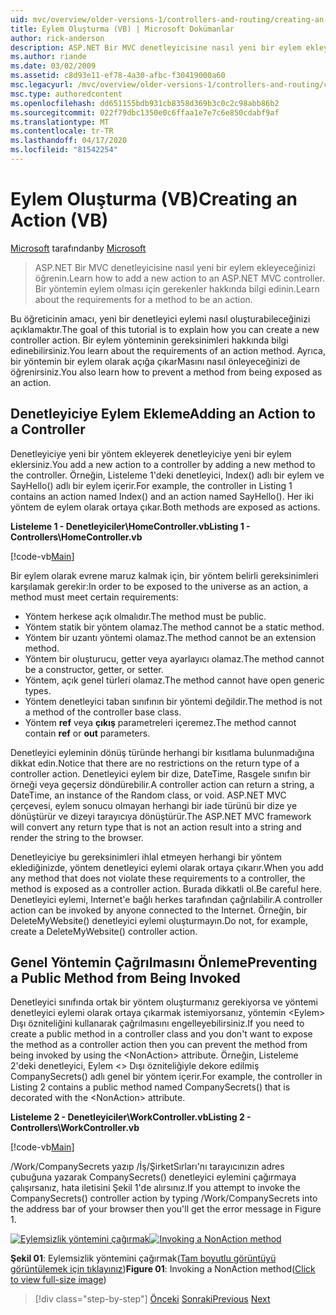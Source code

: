 ```yaml
---
uid: mvc/overview/older-versions-1/controllers-and-routing/creating-an-action-vb
title: Eylem Oluşturma (VB) | Microsoft Dokümanlar
author: rick-anderson
description: ASP.NET Bir MVC denetleyicisine nasıl yeni bir eylem ekleyeceğinizi öğrenin. Bir yöntemin eylem olması için gerekenler hakkında bilgi edinin.
ms.author: riande
ms.date: 03/02/2009
ms.assetid: c8d93e11-ef78-4a30-afbc-f30419000a60
msc.legacyurl: /mvc/overview/older-versions-1/controllers-and-routing/creating-an-action-vb
msc.type: authoredcontent
ms.openlocfilehash: dd651155bdb931cb8358d369b3c0c2c98abb86b2
ms.sourcegitcommit: 022f79dbc1350e0c6ffaa1e7e7c6e850cdabf9af
ms.translationtype: MT
ms.contentlocale: tr-TR
ms.lasthandoff: 04/17/2020
ms.locfileid: "81542254"
---
```

# <a name="creating-an-action-vb"></a><span data-ttu-id="20815-104">Eylem Oluşturma (VB)</span><span class="sxs-lookup"><span data-stu-id="20815-104">Creating an Action (VB)</span></span>

<span data-ttu-id="20815-105">[Microsoft](https://github.com/microsoft) tarafından</span><span class="sxs-lookup"><span data-stu-id="20815-105">by [Microsoft](https://github.com/microsoft)</span></span>

> <span data-ttu-id="20815-106">ASP.NET Bir MVC denetleyicisine nasıl yeni bir eylem ekleyeceğinizi öğrenin.</span><span class="sxs-lookup"><span data-stu-id="20815-106">Learn how to add a new action to an ASP.NET MVC controller.</span></span> <span data-ttu-id="20815-107">Bir yöntemin eylem olması için gerekenler hakkında bilgi edinin.</span><span class="sxs-lookup"><span data-stu-id="20815-107">Learn about the requirements for a method to be an action.</span></span>

<span data-ttu-id="20815-108">Bu öğreticinin amacı, yeni bir denetleyici eylemi nasıl oluşturabileceğinizi açıklamaktır.</span><span class="sxs-lookup"><span data-stu-id="20815-108">The goal of this tutorial is to explain how you can create a new controller action.</span></span> <span data-ttu-id="20815-109">Bir eylem yönteminin gereksinimleri hakkında bilgi edinebilirsiniz.</span><span class="sxs-lookup"><span data-stu-id="20815-109">You learn about the requirements of an action method.</span></span> <span data-ttu-id="20815-110">Ayrıca, bir yöntemin bir eylem olarak açığa çıkarMasını nasıl önleyeceğinizi de öğrenirsiniz.</span><span class="sxs-lookup"><span data-stu-id="20815-110">You also learn how to prevent a method from being exposed as an action.</span></span>

## <a name="adding-an-action-to-a-controller"></a><span data-ttu-id="20815-111">Denetleyiciye Eylem Ekleme</span><span class="sxs-lookup"><span data-stu-id="20815-111">Adding an Action to a Controller</span></span>

<span data-ttu-id="20815-112">Denetleyiciye yeni bir yöntem ekleyerek denetleyiciye yeni bir eylem eklersiniz.</span><span class="sxs-lookup"><span data-stu-id="20815-112">You add a new action to a controller by adding a new method to the controller.</span></span> <span data-ttu-id="20815-113">Örneğin, Listeleme 1'deki denetleyici, Index() adlı bir eylem ve SayHello() adlı bir eylem içerir.</span><span class="sxs-lookup"><span data-stu-id="20815-113">For example, the controller in Listing 1 contains an action named Index() and an action named SayHello().</span></span> <span data-ttu-id="20815-114">Her iki yöntem de eylem olarak ortaya çıkar.</span><span class="sxs-lookup"><span data-stu-id="20815-114">Both methods are exposed as actions.</span></span>

<span data-ttu-id="20815-115">**Listeleme 1 - Denetleyiciler\HomeController.vb**</span><span class="sxs-lookup"><span data-stu-id="20815-115">**Listing 1 - Controllers\HomeController.vb**</span></span>

[!code-vb[Main](creating-an-action-vb/samples/sample1.vb)]

<span data-ttu-id="20815-116">Bir eylem olarak evrene maruz kalmak için, bir yöntem belirli gereksinimleri karşılamak gerekir:</span><span class="sxs-lookup"><span data-stu-id="20815-116">In order to be exposed to the universe as an action, a method must meet certain requirements:</span></span>

- <span data-ttu-id="20815-117">Yöntem herkese açık olmalıdır.</span><span class="sxs-lookup"><span data-stu-id="20815-117">The method must be public.</span></span>
- <span data-ttu-id="20815-118">Yöntem statik bir yöntem olamaz.</span><span class="sxs-lookup"><span data-stu-id="20815-118">The method cannot be a static method.</span></span>
- <span data-ttu-id="20815-119">Yöntem bir uzantı yöntemi olamaz.</span><span class="sxs-lookup"><span data-stu-id="20815-119">The method cannot be an extension method.</span></span>
- <span data-ttu-id="20815-120">Yöntem bir oluşturucu, getter veya ayarlayıcı olamaz.</span><span class="sxs-lookup"><span data-stu-id="20815-120">The method cannot be a constructor, getter, or setter.</span></span>
- <span data-ttu-id="20815-121">Yöntem, açık genel türleri olamaz.</span><span class="sxs-lookup"><span data-stu-id="20815-121">The method cannot have open generic types.</span></span>
- <span data-ttu-id="20815-122">Yöntem denetleyici taban sınıfının bir yöntemi değildir.</span><span class="sxs-lookup"><span data-stu-id="20815-122">The method is not a method of the controller base class.</span></span>
- <span data-ttu-id="20815-123">Yöntem **ref** veya **çıkış** parametreleri içeremez.</span><span class="sxs-lookup"><span data-stu-id="20815-123">The method cannot contain **ref** or **out** parameters.</span></span>

<span data-ttu-id="20815-124">Denetleyici eyleminin dönüş türünde herhangi bir kısıtlama bulunmadığına dikkat edin.</span><span class="sxs-lookup"><span data-stu-id="20815-124">Notice that there are no restrictions on the return type of a controller action.</span></span> <span data-ttu-id="20815-125">Denetleyici eylem bir dize, DateTime, Rasgele sınıfın bir örneği veya geçersiz döndürebilir.</span><span class="sxs-lookup"><span data-stu-id="20815-125">A controller action can return a string, a DateTime, an instance of the Random class, or void.</span></span> <span data-ttu-id="20815-126">ASP.NET MVC çerçevesi, eylem sonucu olmayan herhangi bir iade türünü bir dize ye dönüştürür ve dizeyi tarayıcıya dönüştürür.</span><span class="sxs-lookup"><span data-stu-id="20815-126">The ASP.NET MVC framework will convert any return type that is not an action result into a string and render the string to the browser.</span></span>

<span data-ttu-id="20815-127">Denetleyiciye bu gereksinimleri ihlal etmeyen herhangi bir yöntem eklediğinizde, yöntem denetleyici eylemi olarak ortaya çıkarır.</span><span class="sxs-lookup"><span data-stu-id="20815-127">When you add any method that does not violate these requirements to a controller, the method is exposed as a controller action.</span></span> <span data-ttu-id="20815-128">Burada dikkatli ol.</span><span class="sxs-lookup"><span data-stu-id="20815-128">Be careful here.</span></span> <span data-ttu-id="20815-129">Denetleyici eylemi, Internet'e bağlı herkes tarafından çağrılabilir.</span><span class="sxs-lookup"><span data-stu-id="20815-129">A controller action can be invoked by anyone connected to the Internet.</span></span> <span data-ttu-id="20815-130">Örneğin, bir DeleteMyWebsite() denetleyici eylemi oluşturmayın.</span><span class="sxs-lookup"><span data-stu-id="20815-130">Do not, for example, create a DeleteMyWebsite() controller action.</span></span>

## <a name="preventing-a-public-method-from-being-invoked"></a><span data-ttu-id="20815-131">Genel Yöntemin Çağrılmasını Önleme</span><span class="sxs-lookup"><span data-stu-id="20815-131">Preventing a Public Method from Being Invoked</span></span>

<span data-ttu-id="20815-132">Denetleyici sınıfında ortak bir yöntem oluşturmanız gerekiyorsa ve yöntemi denetleyici eylemi olarak ortaya çıkarmak istemiyorsanız, yöntemin &lt;Eylem&gt; Dışı özniteliğini kullanarak çağrılmasını engelleyebilirsiniz.</span><span class="sxs-lookup"><span data-stu-id="20815-132">If you need to create a public method in a controller class and you don't want to expose the method as a controller action then you can prevent the method from being invoked by using the &lt;NonAction&gt; attribute.</span></span> <span data-ttu-id="20815-133">Örneğin, Listeleme 2'deki denetleyici, Eylem &lt;&gt; Dışı özniteliğiyle dekore edilmiş CompanySecrets() adlı genel bir yöntem içerir.</span><span class="sxs-lookup"><span data-stu-id="20815-133">For example, the controller in Listing 2 contains a public method named CompanySecrets() that is decorated with the &lt;NonAction&gt; attribute.</span></span>

<span data-ttu-id="20815-134">**Listeleme 2 - Denetleyiciler\WorkController.vb**</span><span class="sxs-lookup"><span data-stu-id="20815-134">**Listing 2 - Controllers\WorkController.vb**</span></span>

[!code-vb[Main](creating-an-action-vb/samples/sample2.vb)]

<span data-ttu-id="20815-135">/Work/CompanySecrets yazıp /İş/ŞirketSırları'nı tarayıcınızın adres çubuğuna yazarak CompanySecrets() denetleyici eylemini çağırmaya çalışırsanız, hata iletisini Şekil 1'de alırsınız.</span><span class="sxs-lookup"><span data-stu-id="20815-135">If you attempt to invoke the CompanySecrets() controller action by typing /Work/CompanySecrets into the address bar of your browser then you'll get the error message in Figure 1.</span></span>

<span data-ttu-id="20815-136">[![Eylemsizlik yöntemini çağırmak](creating-an-action-vb/_static/image1.jpg)](creating-an-action-vb/_static/image1.png)</span><span class="sxs-lookup"><span data-stu-id="20815-136">[![Invoking a NonAction method](creating-an-action-vb/_static/image1.jpg)](creating-an-action-vb/_static/image1.png)</span></span>

<span data-ttu-id="20815-137">**Şekil 01**: Eylemsizlik yöntemini çağırmak([Tam boyutlu görüntüyü görüntülemek için tıklayınız](creating-an-action-vb/_static/image2.png))</span><span class="sxs-lookup"><span data-stu-id="20815-137">**Figure 01**: Invoking a NonAction method([Click to view full-size image](creating-an-action-vb/_static/image2.png))</span></span>

> [!div class="step-by-step"]
> <span data-ttu-id="20815-138">[Önceki](creating-a-controller-vb.md)
> [Sonraki](aspnet-mvc-controllers-overview-cs.md)</span><span class="sxs-lookup"><span data-stu-id="20815-138">[Previous](creating-a-controller-vb.md)
[Next](aspnet-mvc-controllers-overview-cs.md)</span></span>
